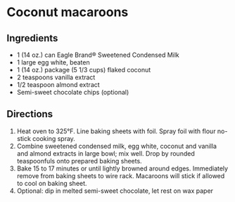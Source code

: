 Coconut macaroons
=================

Ingredients
-----------

- 1 (14 oz.) can Eagle Brand® Sweetened Condensed Milk
- 1 large egg white, beaten
- 1 (14 oz.) package (5 1/3 cups) flaked coconut
- 2 teaspoons vanilla extract
- 1/2 teaspoon almond extract
- Semi-sweet chocolate chips (optional)

Directions
----------

1. Heat oven to 325°F. Line baking sheets with foil. Spray foil with flour no-stick cooking spray.
2. Combine sweetened condensed milk, egg white, coconut and vanilla and almond extracts in large bowl; mix well. Drop by rounded teaspoonfuls onto prepared baking sheets.
3. Bake 15 to 17 minutes or until lightly browned around edges. Immediately remove from baking sheets to wire rack. Macaroons will stick if allowed to cool on baking sheet.
4. Optional: dip in melted semi-sweet chocolate, let rest on wax paper
